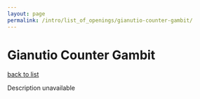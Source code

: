 ```yaml
---
layout: page
permalink: /intro/list_of_openings/gianutio-counter-gambit/
---
```


# Gianutio Counter Gambit

[back to list](../../list_of_openings)

Description unavailable